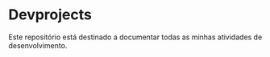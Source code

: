 # Devprojects
Este repositório está destinado a documentar todas as minhas atividades de desenvolvimento.
